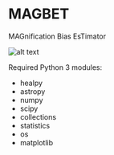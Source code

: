 # MAGBET
MAGnification Bias EsTimator

![alt text](https://i.ibb.co/xMVPTv3/MAGBET.jpg)

Required Python 3 modules:
- healpy
- astropy
- numpy
- scipy
- collections
- statistics
- os
- matplotlib
